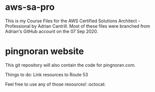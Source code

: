 # aws-sa-pro
This is my Course Files for the AWS Certified Solutions Architect - Professional by Adrian Cantrill. Most of these files were branched from Adrian's GitHub account on the 07 Sep 2020.

# pingnoran website
This git repository will also contain the code for pingnoran.com.

Things to do:
Link resources to Route 53

Feel free to use any of those resources! :octocat: